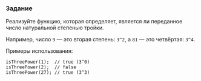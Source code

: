 ### Задание

Реализуйте функцию, которая определяет, является ли переданное число натуральной степенью тройки.

Например, число `9` — это вторая степень: `3^2`, а `81` — это четвёртая: `3^4`.

Примеры использования:
```
isThreePower(1);  // true (3^0)
isThreePower(2);  // false
isThreePower(27); // true (3^3)
```